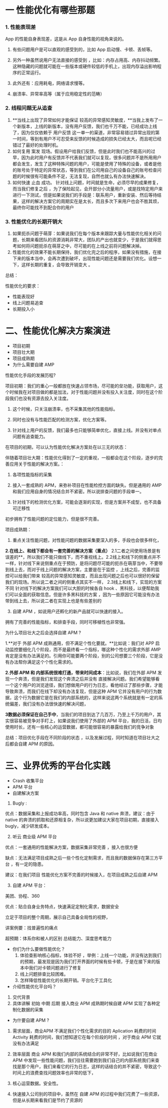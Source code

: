 # 一 性能优化有哪些那题

### 1. 性能表现差

 App 的性能自身表现差，这是从 App 自身性能的视角来说的。

1. 有些问题用户是可以直观的感受到的，比如 App 启动慢、卡顿、丢帧等。

2. 另外一种虽然说用户无法直接的感受到 ，比如：内存占用高、内存抖动频繁。这种隐藏的问题就可能在一些版本或硬件较低的手机上，出现内存溢出影响程序的正常运行。

3. 此外还有：应用耗电，网络请求慢等。

4. 崩溃率、异常率高等（属于应用稳定性的范畴）

### 2. 线程问题无从追查

1. **当线上出现了异常如何才能保证 较高的异常感知灵敏度，**当我上发布了一个新版本，上线的新版本，没有用户反馈，我们也千万不能，已经成功上线了，因为仅仅依赖于 用户反馈 这一单一的渠道，非常容易错过异常出现的第一时间，等到有用户不可忍受来反馈的时候造成的损失已经太大，而且呢已经错过了最好的处理时机。
2. 如何复用 案发 现场。假设用户给我们反馈，但是此时我们也不能高兴的过早，因为此时用户有反馈并不代表我们就可以复现，很多问题并不是所用用户都会发生，发生了这种特殊问题的用户，可能是使用了特殊的设备，或者是他的账号处于特定的异常状态，等到我们在公司用自己的设备自己的账号检查问题的时候很有可能条件不足，无法复现，自然也就么有办法快速解决。
3. 如何快速 止血 成功。 针对线上问题，时间就是生命，必须尽早的成果修复，而当我们修复之后 ，为了保险起见，会开部分小流量用户，或是找特定用户来进行一下测试，但是如果说我们的手段是：联系用户，重新安装、然后等待结果，这样的解决方案它的周期实在是太长，而且多次下来用户也会不胜其烦，最终你可能找不到配合你的用户

### 3. 性能优化的长期开销大

1. 如果扼杀问题于萌芽：如果说我们在每个版本来跟踪大量与性能优化相关的问题，长期来看团队的资源消耗非常大，团队的产出也就变少，于是我们就得思考如何将问题扼杀在萌芽之中，尽可能的在上线之前将问题解决掉。
2. 性能优化的效果不能长期保持，我们优化完之后的程序，如果没有措施，在接下来的版本当中，会再次遭到破坏，出现性能问题还是需要我们优化。设想一下，这样长期的重复，会导致开销变大 。

总结：

性能优化的要求：

* 性能表现好
* 线上问题易追查
* 长期投入小

# 二、性能优化解决方案演进

* 项目初期
* 项目壮大期 
* 项目成熟期
* 为什么需要自建 AMP

性能优化手段的发展历程?



项目初期：我们的重心一般都放在快速占领市场，尽可能的垒功能，获取用户，这个时候我在对项目做的都是加法，对于性能问题并没有投入关注度，同时在这个阶段我们也没有资源去投入关注度。

1. 这个时候，只关注崩溃率，也不采集其他的性能指标。

2. 同时也没有与性能匹配的检测方案，优化方案等。
3. 针对线上用户的反馈，我们最多也只能够简单优化，直接上线。并没有对单点问题有追查能力。

在项目的初期，可以认为性能优化解决方案处在以三无的状态：

伴随着项目壮大期：性能优化得到了一定的重视，一般都会在这个阶段，逐步的完善应用关于性能的解决方案。：

1. 各项性能指标的采集
2. 接入一套成熟的 APM，来弥补项目在性能检控方面的缺失。但是通用的 AMP 和我们应用自身的情况结合并不紧密。所以说排查问题的手段单一。

3. 针对线下的检测优化方案，可能会逐渐的实现，但是方案并不成型，也不具备可迁移性 

初步拥有了性能问题的定位能力，但是很不完善。

项目成熟期：

1. 重点关注性能问题，对性能问题的数据采集要深入的多，手段也会很多样化，

**2.在线上、和线下都会有一套完善的解决方案（重点）**  2.1二者之间使用场景是有误差的**，所以我们不能只做线下，而不重视线上。2.2线上和线下的侧重点并不一样，针对线下来说侧重点在于预防，是将问题尽可能的扼杀在萌芽当中，不要带到线上去，而对于线上问题的解决方案，主要是在于监控 ，上线之后，完善的监控可以给我们带来 较高的异常感知灵敏度，而且出现问题之后也可以很好的保留我们的现场。所以说二者之间的侧重点其实不一样， 2.3线上和线下，实现的方案不同 针对线下的解决方案我们可以大胆的时候各自 hook 、黑科技，以便帮助我们可以全面的获取信息。但是许多黑科技的方案 ，因为一些原因它可能没有办法带到线上去，所以说二者在实现上也是有些差别的

3. 自建 APM ，如说用户还孵化的新产品就可以快速的接入。

拥有了完善的性能指标，和排查手段，同时可移植性也非常强。



为什么项目壮大之后会选择自建 APM ?

1.**对于 外部 APM 成熟通用，但不满足个性化要就。**比如说：我们对 APP 启动监控要细化几个阶段，而不是最终看一个指标，哪这种个性化的需求外部 AMP 肯定是没有办法满足的。引用你可能要两个阶段，别的公司想要三个阶段，它是没有办法帮你满足这个个性化需求的。

**2.外部 APM 和 内部系统很难打通，带来时间成本**：比如说，我们在外部 APM 发现一个奔溃，但是我们发现这个奔溃之后并没有 直接解决问题。我们希望能够看一个这个用户的浏览途径，我们想做用户的行为日志，看他经过了那些步骤，才能导致奔溃，而我们在线下却没有办法复现，但是这种 APM 它并没有用户的行为数据，这个行为数据它是在我们的内部系统的，这样来说这两个系统就是有一定的系统偏差，我们没有办法很快速的解决问题，

**3数据必须保证在自己手中**，当我们的项目到达了几百万，乃至上千万的用户，其实很容易被竞争对手盯上，如果说我们使用了外部的 APM 平台，我的日活，日均使用时长，还有一些核心的运营数据，都可能很容易的暴露给我们的竞争对象



总结：项目优化手段在不同阶段的状态 ，以及发展过程，同时知道在项目壮大之后都会自建 APM 的原因。



# 三、业界优秀的平台化实践 

* Crash 收集平台
* APM 平台
* 自建解决方案

1.  Bugly :

优点：数据采集和上报成功率高，同时包含 Java 和 native 奔溃，建议：由于 native 的奔溃的抓取和还原相复杂，所以说更加建议大家在项目初期，直接接入 bugly，减少研发成本。

2. 听云 商业级 APM 平台

优点：一套通用的性能解决方案，数据采集非常完善 ，接入也很方便

缺点：无法满足项目成熟之后一些个性化定制需求，而且我的数据保存在第三方平台 ，有一定的隐患。

建议：在我们项目 性能优化方案不完善的时候接入，在项目成熟之后自建 APM 

3. 自建 APM 平台：

美团、协程、360

优点：贴合自身业务特点，快速满足定制化需求，数据安全 





立足于项目的整个周期，展示自己具备全局性的视野，

讲案例要：找普遍性的痛点

超预期：体系你和被人的区别 总结能力、深度思考能力 

* 你们为什么要做性能优化？
  1. 体验查影响核心指标，体验不好 ，举例：上线一个功能，并没有达到我们的预期，最发现是因为我们打开界面的时候有些卡顿，于是在接下来的版本中我们对卡顿问题进行了修复
  2. 线上问题排查比较困难。
  3. 怎样降低性能优化的长期开销。平台化于工具化
* 介绍性能优化平台吗？

1. 交代背景
2. 具体讲解 初始 中期 后期 接入商业 APM  成熟期时候自建 APM 实现了各种定制化数据的采集



* 为什要自建 APM ?

1. 需求层面，商业APM 不满足我们个性化需求的目的 Aplication 耗费的时间 Activity 耗费的时间，我们想知道它在每个阶段的时间 ，对于商业 APM 它就没有办法满足
2. 效率层面 商业 APM 和我们内部的系统结合的非常不好，比如说我们在商业 APM 中发现一些性能问题，我们往往需要跑到我们自己的内部系统我们来查找是那个用户，我们来看它的行为日志，这样的话结合的并不紧密，导致这个时间上的浪费查找问题效率也非常的低下，
3. 核心运营数据。安全性。

4. 快速接入公司别的项目中，虽然在 自建 APM 的过程中我们花费了一些资源，但是从长期来看我们是节约了资源的



 



 













